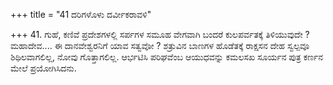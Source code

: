 +++
title = "41 ದರಿಗಳೊಳು ದರ್ವೀಕರಾವಳಿ"

+++
41. ಗುಹೆ, ಕಣಿವೆ ಪ್ರದೇಶಗಳಲ್ಲಿ ಸರ್ಪಗಳ ಸಮೂಹ ವೇಗವಾಗಿ ಬಂದರೆ ಕುಲಪರ್ವತಕ್ಕೆ ತಿಳಿಯುವುದೇ ? ಮಹಾದೇವ.... ಈ ದಾನವೇಶ್ವರನಿಗೆ ಯಾವ ಸತ್ವವೋ ? ಶತ್ರುವಿನ ಬಾಣಗಳ ಹೊಡೆತಕ್ಕೆ ರಾಕ್ಷಸನ ದೇಹ ಸ್ವಲ್ಪವೂ ಶಿಥಿಲವಾಗಲಿಲ್ಲ, ನೋವು ಗೊತ್ತಾಗಲಿಲ್ಲ. ಆರ್ಭಟಿಸಿ ಪರಿಘವೆಂಬ ಆಯುಧವನ್ನು ಕಮಲಸಖ ಸೂರ್ಯನ ಪುತ್ರ ಕರ್ಣನ ಮೇಲೆ ಪ್ರಯೋಗಿಸಿದನು.